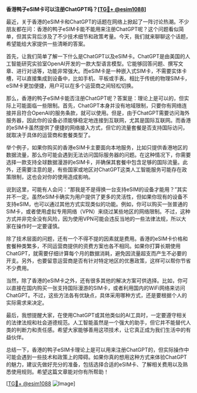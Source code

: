 **香港鸭子eSIM卡可以注册ChatGPT吗？[[TG💪+ @esim1088](https://t.me/s/esim1088)]**

最近，关于香港的eSIM卡和ChatGPT的话题在网络上掀起了一阵讨论热潮。不少朋友都在问：香港的鸭子eSIM卡能不能用来注册ChatGPT呢？这个问题看似简单，但其实背后涉及了不少技术细节和政策考量。今天，我们就来聊聊这个话题，希望能给大家提供一些清晰的答案。

首先，让我们简单了解一下什么是ChatGPT以及eSIM卡。ChatGPT是由美国的人工智能研究实验室OpenAI开发的一款大型语言模型。它能够回答问题、撰写文章、进行对话等，功能非常强大。而eSIM卡是一种嵌入式SIM卡，不需要实体卡槽，可以直接集成到设备中，比如手机、平板或手表。相比于传统的物理SIM卡，eSIM卡更加便捷，用户可以在多个运营商之间轻松切换。

那么，香港的鸭子eSIM卡能否注册ChatGPT呢？答案是：理论上是可以的，但实际上可能面临一些限制。首先，ChatGPT本身并没有地域限制，只要你有网络连接并且符合OpenAI的服务条款，就可以使用。但是，由于ChatGPT需要访问海外服务器，因此你的设备必须能够稳定地连接到互联网，尤其是国际互联网。而香港的eSIM卡虽然提供了便捷的网络接入方式，但它的流量套餐是否支持国际访问，就取决于具体的运营商和套餐类型了。

举个例子，如果你购买的香港eSIM卡主要面向本地服务，比如只提供香港地区的数据流量，那么你可能会遇到无法访问国际服务器的问题。在这种情况下，你需要选择一款支持全球数据漫游的eSIM卡，并确保其套餐中包含足够的国际流量。此外，还需要注意的是，有些国家或地区对ChatGPT这类人工智能服务可能存在政策限制，这也会对你的使用造成影响。

说到这里，可能有人会问：“那我是不是得换一台支持eSIM的设备才能用？”其实并不一定。虽然eSIM卡确实为用户提供了更多的灵活性，但如果你现有的设备不支持eSIM，也可以通过其他方式实现类似的功能。例如，你可以购买一张普通的SIM卡，或者使用虚拟专用网络（VPN）来绕过某些地区的网络限制。不过，这种方式并非完全没有风险，因为使用VPN可能会违反当地的一些法律法规，所以大家在操作时一定要谨慎。

除了技术层面的问题，还有一个不得不提的因素就是费用。香港的eSIM卡价格和套餐种类繁多，不同运营商提供的资费方案也各不相同。如果你打算长期使用ChatGPT，就需要仔细计算每个月的数据消耗，避免因流量超支而产生不必要的开支。另外，也要留意运营商是否有针对特定地区的优惠政策，这样可以帮你节省不少费用。

当然，除了香港的eSIM卡之外，还有很多其他的解决方案可供选择。比如，你可以直接在国内购买一张支持国际漫游的SIM卡，或者利用国内的WiFi网络来访问ChatGPT。不过，这些方法各有优缺点，具体采用哪种方式，还是要根据个人的实际需求来决定。

最后，我想提醒大家，在使用ChatGPT或其他类似的AI工具时，一定要遵守相关的法律法规和社会道德规范。人工智能虽然是一个强大的助手，但它并不能替代人类的判断力和责任感。希望大家能够善用这项技术，让它真正成为我们生活中的有益伙伴。

总结一下，香港的鸭子eSIM卡理论上是可以用来注册ChatGPT的，但实际操作中可能会遇到一些技术和政策上的障碍。如果你真的想用这种方式来体验ChatGPT的魅力，建议先做好充分的准备，包括选择合适的eSIM卡、了解相关费用以及熟悉使用规则。希望这篇文章能对你有所帮助！

[[TG💪+ @esim1088](https://t.me/s/esim1088) ![Image](https://i.postimg.cc/4NQfJmqS/Snipaste-2025-05-13-00-14-12.png)]